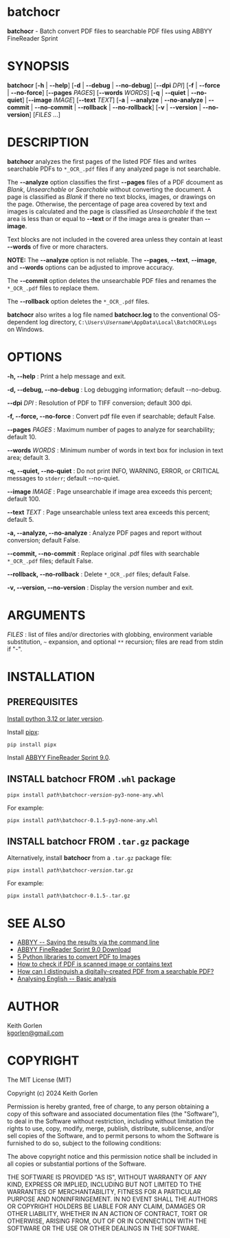 <!--
Markdown Guide: https://www.markdownguide.org/basic-syntax/
-->
<!--
Disable markdownlint errors:
fenced-code-language MD040
no-inline-html MD033
-->
<!-- markdownlint-disable MD040 MD033-->

# batchocr

**batchocr** - Batch convert PDF files to searchable PDF files using ABBYY FineReader Sprint

# SYNOPSIS

**batchocr** [**-h** | **--help**] [**-d** | **--debug** | **--no-debug**]
[**--dpi** *DPI*] [**-f** | **--force** | **--no-force**]   [**--pages**
*PAGES*] [**--words** *WORDS*] [**-q** | **--quiet**   | **--no-quiet**]
  [**--image** *IMAGE*] [**--text** *TEXT*] [**-a** | **--analyze** |
  **--no-analyze** | **--commit** | **--no-commit** | **--rollback** |
  **--no-rollback**] [**-v** | **--version** | **--no-version**]
  [*FILES* ...]

# DESCRIPTION

**batchocr** analyzes the first pages of the listed PDF files and writes
searchable PDFs to `*_OCR_.pdf` files if any analyzed page is not searchable.

The **--analyze** option classifies the first **--pages** files of a PDF dcoument as
*Blank*, *Unsearchable* or *Searchable* without converting the document.  A page
is classified as *Blank* if there no text blocks, images, or drawings on the
page.  Otherwise, the percentage of page area covered by text and images is
calculated and the page is classified as *Unsearchable* if the text area is less
than or equal to **--text** or if the image area is greater than **--image**.

Text blocks are not included in the covered area unless they contain at least
**--words** of five or more characters.

**NOTE:** The **--analyze** option is not reliable.  The **--pages**,
**--text**, **--image**, and **--words** options can be adjusted to improve
accuracy.

The **--commit** option deletes the unsearchable PDF files and renames the
`*_OCR_.pdf` files to replace them.

The **--rollback** option deletes the `*_OCR_.pdf` files.

**batchocr** also writes a log file named **batchocr.log** to the conventional
OS-dependent log directory,
`C:\Users\`*`Username`*`\AppData\Local\BatchOCR\Logs` on Windows.

# OPTIONS

**-h, --help**
: Print a help message and exit.

**-d, --debug, --no-debug**
: Log debugging information; default --no-debug.

**--dpi** *DPI*
: Resolution of PDF to TIFF conversion; default 300 dpi.

**-f, --force, --no-force**
: Convert pdf file even if searchable; default False.

**--pages** *PAGES*
: Maximum number of pages to analyze for searchability; default 10.

**--words** *WORDS*
: Minimum number of words in text box for inclusion in text area; default 3.

**-q, --quiet, --no-quiet**
: Do not print INFO, WARNING, ERROR, or CRITICAL messages to `stderr`; default --no-quiet.

**--image** *IMAGE*
: Page unsearchable if image area exceeds this percent; default 100.

**--text** *TEXT*
: Page unsearchable unless text area exceeds this percent; default 5.

**-a, --analyze, --no-analyze**
: Analyze PDF pages and report without conversion; default False.

**--commit, --no-commit**
: Replace original .pdf files with searchable `*_OCR_.pdf` files; default False.

**--rollback, --no-rollback**
: Delete `*_OCR_.pdf` files; default False.

**-v, --version, --no-version**
: Display the version number and exit.

# ARGUMENTS

*FILES*
: list of files and/or directories with globbing, environment variable
    substitution, `~` expansion,  and optional `**` recursion; files are read
    from stdin if "-".

# INSTALLATION

## PREREQUISITES

[Install python 3.12 or later version](https://www.python.org/downloads/).

Install [pipx](https://pipx.pypa.io/stable/):

```
pip install pipx
```

Install [ABBYY FineReader Sprint 9.0](https://archive.org/details/abbyy-fine-reader-9).

## INSTALL **batchocr** FROM `.whl` package

<pre>
<code>pipx install <i>path</i>\batchocr-<i>version</i>-py3-none-any.whl</code>
</pre>

For example:

<pre>
<code>pipx install <i>path</i>\batchocr-0.1.5-py3-none-any.whl</code>
</pre>

## INSTALL **batchocr** FROM `.tar.gz` package

Alternatively, install **batchocr** from a `.tar.gz` package file:

<pre>
<code>pipx install <i>path</i>\batchocr-<i>version</i>.tar.gz</code>
</pre>

For example:

<pre>
<code>pipx install <i>path</i>\batchocr-0.1.5-.tar.gz</code>
</pre>

# SEE ALSO

* [ABBYY -- Saving the results via the command line](https://help.abbyy.com/en-us/finereader/15/user_guide/commandline_save)<br>
* [ABBYY FineReader Sprint 9.0 Download](https://archive.org/details/abbyy-fine-reader-9)<br>
* [5 Python libraries to convert PDF to Images](https://levelup.gitconnected.com/4-python-libraries-to-convert-pdf-to-images-7a09eba83a09)<br>
* [How to check if PDF is scanned image or contains text](https://stackoverflow.com/questions/55704218/how-to-check-if-pdf-is-scanned-image-or-contains-text)<br>
* [How can I distinguish a digitally-created PDF from a searchable PDF?](https://stackoverflow.com/questions/63494812/how-can-i-distinguish-a-digitally-created-pdf-from-a-searchable-pdf)<br>
* [Analysing English -- Basic analysis](https://www.petercollingridge.co.uk/blog/language/analysing-english/basic-analysis)<br>

# AUTHOR

Keith Gorlen<br>
<kgorlen@gmail.com>

# COPYRIGHT

The MIT License (MIT)

Copyright (c) 2024 Keith Gorlen

Permission is hereby granted, free of charge, to any person obtaining a copy
of this software and associated documentation files (the "Software"), to deal
in the Software without restriction, including without limitation the rights
to use, copy, modify, merge, publish, distribute, sublicense, and/or sell
copies of the Software, and to permit persons to whom the Software is
furnished to do so, subject to the following conditions:

The above copyright notice and this permission notice shall be included in
all copies or substantial portions of the Software.

THE SOFTWARE IS PROVIDED "AS IS", WITHOUT WARRANTY OF ANY KIND, EXPRESS OR
IMPLIED, INCLUDING BUT NOT LIMITED TO THE WARRANTIES OF MERCHANTABILITY,
FITNESS FOR A PARTICULAR PURPOSE AND NONINFRINGEMENT. IN NO EVENT SHALL THE
AUTHORS OR COPYRIGHT HOLDERS BE LIABLE FOR ANY CLAIM, DAMAGES OR OTHER
LIABILITY, WHETHER IN AN ACTION OF CONTRACT, TORT OR OTHERWISE, ARISING FROM,
OUT OF OR IN CONNECTION WITH THE SOFTWARE OR THE USE OR OTHER DEALINGS IN
THE SOFTWARE.
